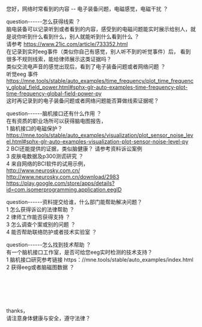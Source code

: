 
您好，网络时常看到的内容 -- 电子装备问题，电磁感觉，电磁干扰 ？

question------怎么获得线索 ？ <br>
脑电装备可以记录听到或者看到的内容，感受到的电磁问题能实时展示给别人，就是说你听到什么看到什么，别人就能听到什么看到什么 ？ <br>
请参考 https://www.21ic.com/article/733352.html  <br>
在记录到实时eeg事件（类似你自己有感觉，别人听不到的听觉事件）后， 看到很多不规则线索，能给律师展示这类证据吗？ <br> 
类似交流电声音的感觉出现后，看到了电子装备问题或者网络问题 ？ <br>
听觉eeg 事件   <br> 
https://mne.tools/stable/auto_examples/time_frequency/plot_time_frequency_global_field_power.html#sphx-glr-auto-examples-time-frequency-plot-time-frequency-global-field-power-py
<br>
这时再记录到的电子装备问题或者网络问题能否算做线索证据呢？


question------脑机接口还有什么作用 ？<br> 
在有资质的职业场所可以获得脑电图报告，   
1 脑机接口的电磁保护？ https://mne.tools/stable/auto_examples/visualization/plot_sensor_noise_level.html#sphx-glr-auto-examples-visualization-plot-sensor-noise-level-py  
2 BCI还能提供的证据，类似脑健康？   请参考资料诉讼案例    
3 皮肤电数据及p300测谎研究 ？    
4 来自网络的BCI软件的试用示例，    
http://www.neurosky.com.cn/   
http://www.neurosky.com.cn/download/2983    
https://play.google.com/store/apps/details?id=com.isomerprogramming.application.eegID   


question------资料提交给谁，什么部门能帮助解决问题？<br> 
1 怎么获得诉讼的法律帮助 ？   
2 律师工作能否获得支持 ？      
3 怎么调查个案或别的问题 ？    
4 能否帮助联络防护或者技术实验室 ？   

question------怎么找到技术帮助 ？<br> 
有一个脑机接口工作室，是否可给您eeg实时检测的技术支持？   
1 脑机接口研究参考链接  https：//mne.tools/stable/auto_examples/index.html   
2 获得eeg或者脑磁图数据 ？   


<br> 
<br> 
<br> 
<br> 


thanks，   
请注意身体健康与安全，遵守法律？    






